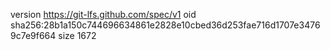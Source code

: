 version https://git-lfs.github.com/spec/v1
oid sha256:28b1a150c744696634861e2828e10cbed36d253fae716d1707e34769c7e9f664
size 1672

